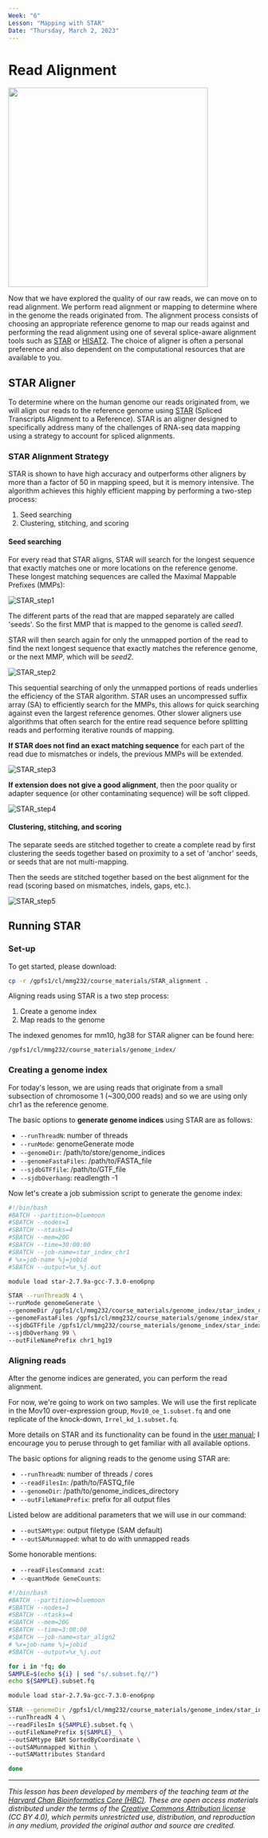 ```yaml
---
Week: "6" 
Lesson: "Mapping with STAR"
Date: "Thursday, March 2, 2023"
---
```


# Read Alignment

<img src="../img/RNAseqWorkflow.png" width="400">

Now that we have explored the quality of our raw reads, we can move on to read alignment. We perform read alignment or mapping to determine where in the genome the reads originated from. The alignment process consists of choosing an appropriate reference genome to map our reads against and performing the read alignment using one of several splice-aware alignment tools such as [STAR](http://bioinformatics.oxfordjournals.org/content/early/2012/10/25/bioinformatics.bts635) or [HISAT2](http://ccb.jhu.edu/software/hisat2/index.shtml). The choice of aligner is often a personal preference and also dependent on the computational resources that are available to you.

## STAR Aligner

To determine where on the human genome our reads originated from, we will align our reads to the reference genome using [STAR](http://www.ncbi.nlm.nih.gov/pmc/articles/PMC3530905/) (Spliced Transcripts Alignment to a Reference). STAR is an aligner designed to specifically address many of the challenges of RNA-seq data mapping using a strategy to account for spliced alignments. 

### STAR Alignment Strategy

STAR is shown to have high accuracy and outperforms other aligners by more than a factor of 50 in mapping speed, but it is memory intensive. The algorithm achieves this highly efficient mapping by performing a two-step process:

1. Seed searching
2. Clustering, stitching, and scoring

#### Seed searching

For every read that STAR aligns, STAR will search for the longest sequence that exactly matches one or more locations on the reference genome. These longest matching sequences are called the Maximal Mappable Prefixes (MMPs):


![STAR_step1](../img/alignment_STAR_step1.png)
	
The different parts of the read that are mapped separately are called 'seeds'. So the first MMP that is mapped to the genome is called *seed1*.

STAR will then search again for only the unmapped portion of the read to find the next longest sequence that exactly matches the reference genome, or the next MMP, which will be *seed2*. 

![STAR_step2](../img/alignment_STAR_step2.png)

This sequential searching of only the unmapped portions of reads underlies the efficiency of the STAR algorithm. STAR uses an uncompressed suffix array (SA) to efficiently search for the MMPs, this allows for quick searching against even the largest reference genomes. Other slower aligners use algorithms that often search for the entire read sequence before splitting reads and performing iterative rounds of mapping.

**If STAR does not find an exact matching sequence** for each part of the read due to mismatches or indels, the previous MMPs will be extended.

![STAR_step3](../img/alignment_STAR_step3.png)

**If extension does not give a good alignment**, then the poor quality or adapter sequence (or other contaminating sequence) will be soft clipped.

![STAR_step4](../img/alignment_STAR_step4.png)


#### Clustering, stitching, and scoring

The separate seeds are stitched together to create a complete read by first clustering the seeds together based on proximity to a set of 'anchor' seeds, or seeds that are not multi-mapping.

Then the seeds are stitched together based on the best alignment for the read (scoring based on mismatches, indels, gaps, etc.). 

![STAR_step5](../img/alignment_STAR_step5.png)

## Running STAR

### Set-up

To get started, please download: 

```bash
cp -r /gpfs1/cl/mmg232/course_materials/STAR_alignment . 
```

Aligning reads using STAR is a two step process:   

1. Create a genome index 
2. Map reads to the genome

The indexed genomes for mm10, hg38 for STAR aligner can be found here: 

```
/gpfs1/cl/mmg232/course_materials/genome_index/
```

### Creating a genome index

For today's lesson, we are using reads that originate from a small subsection of chromosome 1 (~300,000 reads) and so we are using only chr1 as the reference genome. 

The basic options to **generate genome indices** using STAR are as follows:

* `--runThreadN`: number of threads
* `--runMode`: genomeGenerate mode
* `--genomeDir`: /path/to/store/genome_indices
* `--genomeFastaFiles`: /path/to/FASTA_file 
* `--sjdbGTFfile`: /path/to/GTF_file
* `--sjdbOverhang`: readlength -1

Now let's create a job submission script to generate the genome index:

```bash
#!/bin/bash
#BATCH --partition=bluemoon
#SBATCH --nodes=1
#SBATCH --ntasks=4
#SBATCH --mem=20G
#SBATCH --time=30:00:00
#SBATCH --job-name=star_index_chr1
# %x=job-name %j=jobid
#SBATCH --output=%x_%j.out

module load star-2.7.9a-gcc-7.3.0-eno6pnp

STAR --runThreadN 4 \
--runMode genomeGenerate \
--genomeDir /gpfs1/cl/mmg232/course_materials/genome_index/star_index_chr1_hg19 \
--genomeFastaFiles /gpfs1/cl/mmg232/course_materials/genome_index/star_index_chr1_hg19/chr1.fa \
--sjdbGTFfile /gpfs1/cl/mmg232/course_materials/genome_index/star_index_chr1_hg19/chr1-hg19_genes.gtf \
--sjdbOverhang 99 \
--outFileNamePrefix chr1_hg19
```

### Aligning reads

After the genome indices are generated, you can perform the read alignment. 

For now, we're going to work on two samples. We will use the first replicate in the Mov10 over-expression group, `Mov10_oe_1.subset.fq` and one replicate of the knock-down, `Irrel_kd_1.subset.fq`. 

More details on STAR and its functionality can be found in the [user manual](https://github.com/alexdobin/STAR/blob/master/doc/STARmanual.pdf); I encourage you to peruse through to get familiar with all available options.

The basic options for aligning reads to the genome using STAR are:

* `--runThreadN`: number of threads / cores
* `--readFilesIn`: /path/to/FASTQ_file
* `--genomeDir`: /path/to/genome_indices_directory
* `--outFileNamePrefix`: prefix for all output files

Listed below are additional parameters that we will use in our command:

* `--outSAMtype`: output filetype (SAM default)
* `--outSAMunmapped`: what to do with unmapped reads

Some honorable mentions:
* `--readFilesCommand zcat`: 
* `--quantMode GeneCounts`:  


```bash
#!/bin/bash
#BATCH --partition=bluemoon
#SBATCH --nodes=1
#SBATCH --ntasks=4
#SBATCH --mem=20G
#SBATCH --time=3:00:00
#SBATCH --job-name=star_align2
# %x=job-name %j=jobid
#SBATCH --output=%x_%j.out

for i in *fq; do
SAMPLE=$(echo ${i} | sed "s/.subset.fq//")
echo ${SAMPLE}.subset.fq

module load star-2.7.9a-gcc-7.3.0-eno6pnp

STAR --genomeDir /gpfs1/cl/mmg232/course_materials/genome_index/star_index_chr1_hg19/ \
--runThreadN 4 \
--readFilesIn ${SAMPLE}.subset.fq \
--outFileNamePrefix ${SAMPLE}_ \
--outSAMtype BAM SortedByCoordinate \
--outSAMunmapped Within \
--outSAMattributes Standard

done

```

---
*This lesson has been developed by members of the teaching team at the [Harvard Chan Bioinformatics Core (HBC)](http://bioinformatics.sph.harvard.edu/). These are open access materials distributed under the terms of the [Creative Commons Attribution license](https://creativecommons.org/licenses/by/4.0/) (CC BY 4.0), which permits unrestricted use, distribution, and reproduction in any medium, provided the original author and source are credited.*
